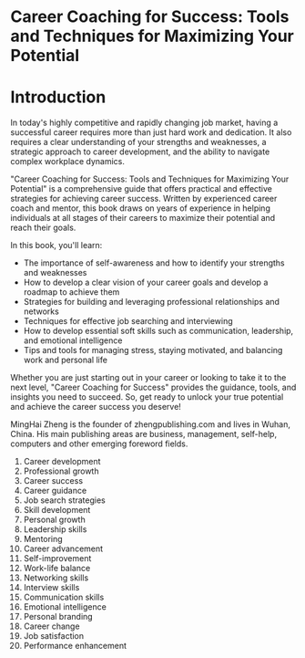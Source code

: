 # Career Coaching for Success: Tools and Techniques for Maximizing Your Potential

# Introduction

In today's highly competitive and rapidly changing job market, having a successful career requires more than just hard work and dedication. It also requires a clear understanding of your strengths and weaknesses, a strategic approach to career development, and the ability to navigate complex workplace dynamics.

"Career Coaching for Success: Tools and Techniques for Maximizing Your Potential" is a comprehensive guide that offers practical and effective strategies for achieving career success. Written by experienced career coach and mentor, this book draws on years of experience in helping individuals at all stages of their careers to maximize their potential and reach their goals.

In this book, you'll learn:

* The importance of self-awareness and how to identify your strengths and weaknesses
* How to develop a clear vision of your career goals and develop a roadmap to achieve them
* Strategies for building and leveraging professional relationships and networks
* Techniques for effective job searching and interviewing
* How to develop essential soft skills such as communication, leadership, and emotional intelligence
* Tips and tools for managing stress, staying motivated, and balancing work and personal life

Whether you are just starting out in your career or looking to take it to the next level, "Career Coaching for Success" provides the guidance, tools, and insights you need to succeed. So, get ready to unlock your true potential and achieve the career success you deserve!

MingHai Zheng is the founder of zhengpublishing.com and lives in Wuhan, China. His main publishing areas are business, management, self-help, computers and other emerging foreword fields.



1. Career development
2. Professional growth
3. Career success
4. Career guidance
5. Job search strategies
6. Skill development
7. Personal growth
8. Leadership skills
9. Mentoring
10. Career advancement
11. Self-improvement
12. Work-life balance
13. Networking skills
14. Interview skills
15. Communication skills
16. Emotional intelligence
17. Personal branding
18. Career change
19. Job satisfaction
20. Performance enhancement

